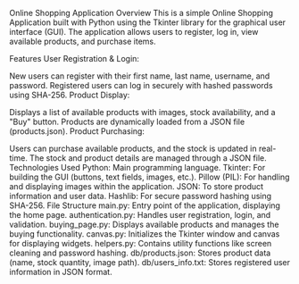 Online Shopping Application
Overview
This is a simple Online Shopping Application built with Python using the Tkinter library for the graphical user interface (GUI). The application allows users to register, log in, view available products, and purchase items.

Features
User Registration & Login:

New users can register with their first name, last name, username, and password.
Registered users can log in securely with hashed passwords using SHA-256.
Product Display:

Displays a list of available products with images, stock availability, and a "Buy" button.
Products are dynamically loaded from a JSON file (products.json).
Product Purchasing:

Users can purchase available products, and the stock is updated in real-time.
The stock and product details are managed through a JSON file.
Technologies Used
Python: Main programming language.
Tkinter: For building the GUI (buttons, text fields, images, etc.).
Pillow (PIL): For handling and displaying images within the application.
JSON: To store product information and user data.
Hashlib: For secure password hashing using SHA-256.
File Structure
main.py: Entry point of the application, displaying the home page.
authentication.py: Handles user registration, login, and validation.
buying_page.py: Displays available products and manages the buying functionality.
canvas.py: Initializes the Tkinter window and canvas for displaying widgets.
helpers.py: Contains utility functions like screen cleaning and password hashing.
db/products.json: Stores product data (name, stock quantity, image path).
db/users_info.txt: Stores registered user information in JSON format.
